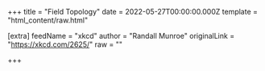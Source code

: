 
+++
title = "Field Topology"
date = 2022-05-27T00:00:00.000Z
template = "html_content/raw.html"

[extra]
feedName = "xkcd"
author = "Randall Munroe"
originalLink = "https://xkcd.com/2625/"
raw = ""

+++

